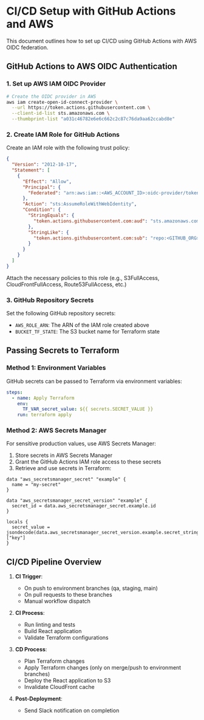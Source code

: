 # CI/CD Setup with GitHub Actions and AWS

This document outlines how to set up CI/CD using GitHub Actions with AWS OIDC federation.

## GitHub Actions to AWS OIDC Authentication

### 1. Set up AWS IAM OIDC Provider

```bash
# Create the OIDC provider in AWS
aws iam create-open-id-connect-provider \
  --url https://token.actions.githubusercontent.com \
  --client-id-list sts.amazonaws.com \
  --thumbprint-list "a031c46782e6e6c662c2c87c76da9aa62ccabd8e"
```

### 2. Create IAM Role for GitHub Actions

Create an IAM role with the following trust policy:

```json
{
  "Version": "2012-10-17",
  "Statement": [
    {
      "Effect": "Allow",
      "Principal": {
        "Federated": "arn:aws:iam::<AWS_ACCOUNT_ID>:oidc-provider/token.actions.githubusercontent.com"
      },
      "Action": "sts:AssumeRoleWithWebIdentity",
      "Condition": {
        "StringEquals": {
          "token.actions.githubusercontent.com:aud": "sts.amazonaws.com"
        },
        "StringLike": {
          "token.actions.githubusercontent.com:sub": "repo:<GITHUB_ORG>/<REPO_NAME>:*"
        }
      }
    }
  ]
}
```

Attach the necessary policies to this role (e.g., S3FullAccess, CloudFrontFullAccess, Route53FullAccess, etc.)

### 3. GitHub Repository Secrets

Set the following GitHub repository secrets:

- `AWS_ROLE_ARN`: The ARN of the IAM role created above
- `BUCKET_TF_STATE`: The S3 bucket name for Terraform state

## Passing Secrets to Terraform

### Method 1: Environment Variables

GitHub secrets can be passed to Terraform via environment variables:

```yaml
steps:
  - name: Apply Terraform
    env:
      TF_VAR_secret_value: ${{ secrets.SECRET_VALUE }}
    run: terraform apply
```

### Method 2: AWS Secrets Manager

For sensitive production values, use AWS Secrets Manager:

1. Store secrets in AWS Secrets Manager
2. Grant the GitHub Actions IAM role access to these secrets
3. Retrieve and use secrets in Terraform:

```hcl
data "aws_secretsmanager_secret" "example" {
  name = "my-secret"
}

data "aws_secretsmanager_secret_version" "example" {
  secret_id = data.aws_secretsmanager_secret.example.id
}

locals {
  secret_value = jsondecode(data.aws_secretsmanager_secret_version.example.secret_string)["key"]
}
```

## CI/CD Pipeline Overview

1. **CI Trigger**: 
   - On push to environment branches (qa, staging, main)
   - On pull requests to these branches
   - Manual workflow dispatch

2. **CI Process**:
   - Run linting and tests
   - Build React application
   - Validate Terraform configurations

3. **CD Process**:
   - Plan Terraform changes
   - Apply Terraform changes (only on merge/push to environment branches)
   - Deploy the React application to S3
   - Invalidate CloudFront cache

4. **Post-Deployment**:
   - Send Slack notification on completion
